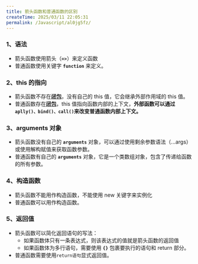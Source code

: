```yaml
---
title: 箭头函数和普通函数的区别
createTime: 2025/03/11 22:05:31
permalink: /Javascript/al0jg5fz/
---
```


### 1、语法

- 箭头函数使用箭头（**`=>`**）来定义函数
- 普通函数使用关键字 **`function`** 来定义。

### 2、this 的指向

- 箭头函数不存在[**闭包**](./3)，没有自己的 this 值，它会继承外部作用域的 this 值。
- 普通函数存在[**闭包**](./3)，this 值指向函数内部的上下文，**外部函数可以通过`aplly()、bind()、call()`来改变普通函数内部上下文。**

### 3、arguments 对象

- 箭头函数没有自己的 **`arguments`** 对象，可以通过使用剩余参数语法（...args）或使用解构赋值来获取函数参数。
- 普通函数有自己的 **`arguments`** 对象，它是一个类数组对象，包含了传递给函数的所有参数。

### 4、构造函数

- 箭头函数不能用作构造函数，不能使用 new 关键字来实例化
- 普通函数可以用作构造函数。

### 5、返回值

- 箭头函数可以简化返回语句的写法：
  - 如果函数体只有一条表达式，则该表达式的值就是箭头函数的返回值
  - 如果函数体为多行语句，需要使用 **`{}`** 包裹要执行的语句和 return 部分。
- 普通函数需要使用`return语句`显式返回值。

